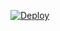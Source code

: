 [![Deploy](https://www.herokucdn.com/deploy/button.svg)](https://heroku.com/deploy?template=https://github.com/XSmitX/iStreamFlix/)
